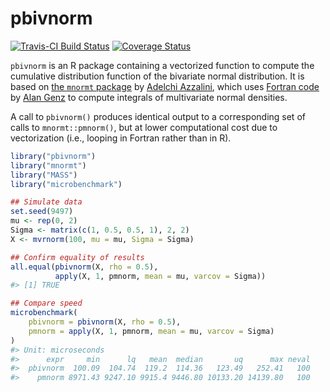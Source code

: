 <!-- README.md is generated from README.Rmd. Please edit that file -->



# pbivnorm

[![Travis-CI Build Status](https://travis-ci.org/brentonk/pbivnorm.png?branch=master)](https://travis-ci.org/brentonk/pbivnorm)
[![Coverage Status](https://coveralls.io/repos/brentonk/pbivnorm/badge.svg)](https://coveralls.io/r/brentonk/pbivnorm)

`pbivnorm` is an R package containing a vectorized function to compute the cumulative distribution function of the bivariate normal distribution.  It is based on [the `mnormt` package](http://cran.r-project.org/web/packages/mnormt/index.html) by [Adelchi Azzalini](http://azzalini.stat.unipd.it/index-en.html), which uses [Fortran code](http://www.math.wsu.edu/faculty/genz/software/fort77/mvtdstpack.f) by [Alan Genz](http://www.math.wsu.edu/faculty/genz/homepage) to compute integrals of multivariate normal densities.

A call to `pbivnorm()` produces identical output to a corresponding set of
calls to `mnormt::pmnorm()`, but at lower computational cost due to
vectorization (i.e., looping in Fortran rather than in R).


```r
library("pbivnorm")
library("mnormt")
library("MASS")
library("microbenchmark")

## Simulate data
set.seed(9497)
mu <- rep(0, 2)
Sigma <- matrix(c(1, 0.5, 0.5, 1), 2, 2)
X <- mvrnorm(100, mu = mu, Sigma = Sigma)

## Confirm equality of results
all.equal(pbivnorm(X, rho = 0.5),
          apply(X, 1, pmnorm, mean = mu, varcov = Sigma))
#> [1] TRUE

## Compare speed
microbenchmark(
    pbivnorm = pbivnorm(X, rho = 0.5),
    pmnorm = apply(X, 1, pmnorm, mean = mu, varcov = Sigma)
)
#> Unit: microseconds
#>      expr     min      lq   mean  median       uq      max neval
#>  pbivnorm  100.09  104.74  119.2  114.36   123.49   252.41   100
#>    pmnorm 8971.43 9247.10 9915.4 9446.80 10133.20 14139.80   100
```
